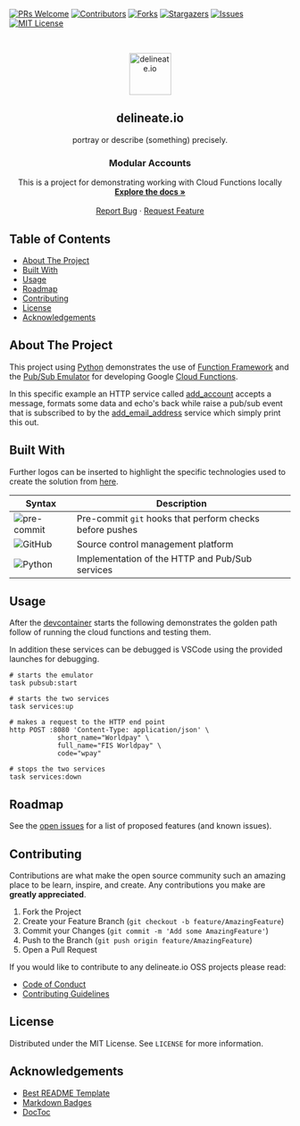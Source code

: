 [![PRs Welcome][pr-welcome-shield]][pr-welcome-url]
[![Contributors][contributors-shield]][contributors-url]
[![Forks][forks-shield]][forks-url]
[![Stargazers][stars-shield]][stars-url]
[![Issues][issues-shield]][issues-url]
[![MIT License][license-shield]][license-url]

<!-- PROJECT LOGO -->
<br />
<p align="center">
  <img alt="delineate.io" src="https://github.com/delineateio/.github/blob/master/assets/logo.png?raw=true" height="75" />
  <h2 align="center">delineate.io</h2>
  <p align="center">portray or describe (something) precisely.</p>

  <h3 align="center">Modular Accounts</h3>

  <p align="center">
    This is a project for demonstrating working with Cloud Functions locally
    <br />
    <a href="https://github.com/delineateio/local-cloud-functions-example"><strong>Explore the docs »</strong></a>
    <br />
    <br />
    <a href="https://github.com/delineateio/local-cloud-functions-example/issues">Report Bug</a>
    ·
    <a href="https://github.com/delineateio/local-cloud-functions-example/issues">Request Feature</a>
  </p>
</p>

## Table of Contents

<!-- START doctoc generated TOC please keep comment here to allow auto update -->
<!-- DON'T EDIT THIS SECTION, INSTEAD RE-RUN doctoc TO UPDATE -->

- [About The Project](#about-the-project)
- [Built With](#built-with)
- [Usage](#usage)
- [Roadmap](#roadmap)
- [Contributing](#contributing)
- [License](#license)
- [Acknowledgements](#acknowledgements)

<!-- END doctoc generated TOC please keep comment here to allow auto update -->

<!-- ABOUT THE PROJECT -->
## About The Project

This project using [Python](https://www.python.org/) demonstrates the use of [Function Framework](https://github.com/GoogleCloudPlatform/functions-framework-python) and the [Pub/Sub Emulator](https://cloud.google.com/pubsub/docs/emulator) for developing Google [Cloud Functions](https://cloud.google.com/pubsub/docs/emulator).

In this specific example an HTTP service called [add_account](./dev/services/add_account/) accepts a message, formats some data and echo's back while raise a pub/sub event that is subscribed to by the [add_email_address](./dev/services/add_email_address/) service which simply print this out.

## Built With

Further logos can be inserted to highlight the specific technologies used to create the solution from [here](https://github.com/Ileriayo/markdown-badges).

| Syntax | Description |
| --- | ----------- |
| ![pre-commit](https://img.shields.io/badge/precommit-%235835CC.svg?style=for-the-badge&logo=precommit&logoColor=white) | Pre-commit `git` hooks that perform checks before pushes|
| ![GitHub](https://img.shields.io/badge/github-%23121011.svg?style=for-the-badge&logo=github&logoColor=white) | Source control management platform  |
| ![Python](https://img.shields.io/badge/python-3670A0?style=for-the-badge&logo=python&logoColor=ffdd54) | Implementation of the HTTP and Pub/Sub services

<!-- USAGE EXAMPLES -->
## Usage

After the [devcontainer](https://containers.dev/) starts the following demonstrates the golden path follow of running the cloud functions and testing them.

In addition these services can be debugged is VSCode using the provided launches for debugging.

```shell
# starts the emulator
task pubsub:start

# starts the two services
task services:up

# makes a request to the HTTP end point
http POST :8080 'Content-Type: application/json' \
            short_name="Worldpay" \
            full_name="FIS Worldpay" \
            code="wpay"

# stops the two services
task services:down
```

<!-- ROADMAP -->
## Roadmap

See the [open issues](https://github.com/delineateio/local-cloud-functions-example/issues) for a list of proposed features (and known issues).

<!-- CONTRIBUTING -->
## Contributing

Contributions are what make the open source community such an amazing place to be learn, inspire, and create. Any contributions you make are **greatly appreciated**.

1. Fork the Project
2. Create your Feature Branch (`git checkout -b feature/AmazingFeature`)
3. Commit your Changes (`git commit -m 'Add some AmazingFeature'`)
4. Push to the Branch (`git push origin feature/AmazingFeature`)
5. Open a Pull Request

If you would like to contribute to any delineate.io OSS projects please read:

* [Code of Conduct](https://github.com/delineateio/.github/blob/master/CODE_OF_CONDUCT.md)
* [Contributing Guidelines](https://github.com/delineateio/.github/blob/master/CONTRIBUTING.md)

<!-- LICENSE -->
## License

Distributed under the MIT License. See `LICENSE` for more information.

<!-- ACKNOWLEDGEMENTS -->
## Acknowledgements

* [Best README Template](https://github.com/othneildrew/Best-README-Template)
* [Markdown Badges](https://github.com/Ileriayo/markdown-badges)
* [DocToc](https://github.com/thlorenz/doctoc)

<!-- MARKDOWN LINKS & IMAGES -->
<!-- https://www.markdownguide.org/basic-syntax/#reference-style-links -->

[pr-welcome-shield]: https://img.shields.io/badge/PRs-welcome-ff69b4.svg?style=for-the-badge&logo=github
[pr-welcome-url]: https://github.com/delineateio/local-cloud-functions-example/issues?q=is%3Aissue+is%3Aopen+label%3A%22good+first+issue
[contributors-shield]: https://img.shields.io/github/contributors/delineateio/local-cloud-functions-example.svg?style=for-the-badge&logo=github
[contributors-url]: https://github.com/delineateio/local-cloud-functions-example/graphs/contributors
[forks-shield]: https://img.shields.io/github/forks/delineateio/local-cloud-functions-example.svg?style=for-the-badge&logo=github
[forks-url]: https://github.com/delineateio/local-cloud-functions-example/network/members
[stars-shield]: https://img.shields.io/github/stars/delineateio/local-cloud-functions-example.svg?style=for-the-badge&logo=github
[stars-url]: https://github.com/delineateio/local-cloud-functions-example/stargazers
[issues-shield]: https://img.shields.io/github/issues/delineateio/local-cloud-functions-example.svg?style=for-the-badge&logo=github
[issues-url]: https://github.com/delineateio/local-cloud-functions-example/issues
[license-shield]: https://img.shields.io/github/license/delineateio/local-cloud-functions-example.svg?style=for-the-badge&logo=github
[license-url]: https://github.com/delineateio/local-cloud-functions-example/blob/master/LICENSE
